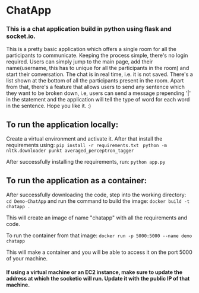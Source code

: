 # ChatApp
### This is a chat application build in python using flask and socket.io. 

This is a pretty basic application which offers a single room for all the participants to communicate. Keeping the process simple, there's no login required. Users can simply jump to the main page, add their name(username, this has to unique for all the participants in the room) and start their conversation. The chat is in real time, i.e. it is not saved. There's a list shown at the bottom of all the participants present in the room. Apart from that, there's a feature that allows users to send any sentence which they want to be broken down, i.e, users can send a message prepending '|' in the statement and the application will tell the type of word for each word in the sentence. Hope you like it. :)


## To run the application locally:
Create a virtual environment and activate it. After that install the requirements using:
`pip install -r requirements.txt `
`python -m nltk.downloader punkt averaged_perceptron_tagger`

After successfully installing the requirements, run:
`python app.py`


## To run the application as a container:

After successfully downloading the code,
step into the working directory:
` cd Demo-ChatApp`
and run the command to build the image:
`docker build -t chatapp .` 

This will create an image of name "chatapp" with all the requirements and code.

To run the container from that image:
`docker run -p 5000:5000 --name demo chatapp`

This will make a container and you will be able to access it on the port 5000 of your machine.

#### If using a virtual machine or an EC2 instance, make sure to update the address at which the socketio will run. Update it with the public IP of that machine.
